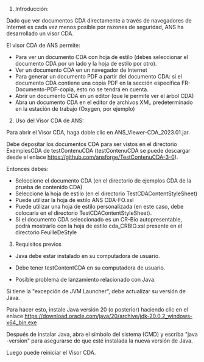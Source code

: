 ﻿1. Introducción:

Dado que ver documentos CDA directamente a través de navegadores de Internet es cada vez menos posible por razones de seguridad, ANS ha desarrollado un visor CDA.

El visor CDA de ANS permite:

- Para ver un documento CDA con hoja de estilo (debes seleccionar el documento CDA por un lado y la hoja de estilo por otro).
- Ver un documento CDA en un navegador de Internet
- Para generar un documento PDF a partir del documento CDA: si el documento CDA contiene una copia PDF en la sección específica FR-Documento-PDF-copia, esto no se tendrá en cuenta.
- Abrir un documento CDA en un editor (que le permite ver el árbol CDA)
- Abra un documento CDA en el editor de archivos XML predeterminado en la estación de trabajo (Oxygen, por ejemplo)

2. Uso del Visor CDA de ANS:

Para abrir el Visor CDA, haga doble clic en ANS_Viewer-CDA_2023.01.jar.

Debe depositar los documentos CDA para ser vistos en el directorio ExemplesCDA de testContenuCDA (testContenuCDA se puede descargar desde el enlace https://github.com/ansforge/TestContenuCDA-3-0).

Entonces debes:

- Seleccione el documento CDA (en el directorio de ejemplos CDA de la prueba de contenido CDA)
- Seleccione la hoja de estilo (en el directorio TestCDAContentStyleSheet)
- Puede utilizar la hoja de estilo ANS CDA-FO.xsl
- Puede utilizar una hoja de estilo personalizada (en este caso, debe colocarla en el directorio TestCDAContentStyleSheet).
- Si el documento CDA seleccionado es un CR-Bio autopresentable, podrá mostrarlo con la hoja de estilo cda_CRBIO.xsl presente en el directorio FeuilleDeStyle

3. Requisitos previos

- Java debe estar instalado en su computadora de usuario.

- Debe tener testContentCDA en su computadora de usuario.

- Posible problema de lanzamiento relacionado con Java.

Si tiene la "excepción de JVM Launcher", debe actualizar su versión de Java.

Para hacer esto, instale Java versión 20 (o posterior) haciendo clic en el enlace https://download.oracle.com/java/20/archive/jdk-20.0.2_windows-x64_bin.exe

Después de instalar Java, abra el símbolo del sistema (CMD) y escriba "java -version" para asegurarse de que esté instalada la nueva versión de Java.

Luego puede reiniciar el Visor CDA.